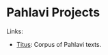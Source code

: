 # Pahlavi Projects

Links:

- [Titus](http://titus.uni-frankfurt.de/indexe.htm): Corpus of Pahlavi texts.
